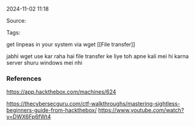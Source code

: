 
2024-11-02 11:18

Source: 

Tags: 

get linpeas in your system via wget 
[[File transfer]]


jabhi wget use kar raha hai file transfer ke liye toh apne kali mei hi karna server shuru windows mei nhi

### References
https://app.hackthebox.com/machines/624


https://thecybersecguru.com/ctf-walkthroughs/mastering-sightless-beginners-guide-from-hackthebox/
https://www.youtube.com/watch?v=DWX6Fp6fWt4